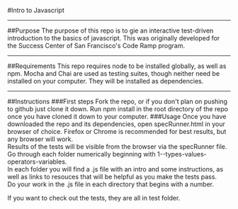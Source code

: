 #Intro to Javascript
<hr />
##Purpose
The purpose of this repo is to gie an interactive test-driven introduction to the basics of javascript. This was originally developed for the Success Center of San Francisco's Code Ramp program.
<hr />
##Requirements
This repo requires node to be installed globally, as well as npm.
Mocha and Chai are used as testing suites, though neither need be installed on your computer. They will be installed as dependencies.
<hr />
##Instructions
###First steps
Fork the repo, or if you don't plan on pushing to github just clone it down.
Run npm install in the root directory of the repo once you have cloned it down to your computer.
###Usage
Once you have downloaded the repo and its dependencies, open specRunner.html in your browser of choice. Firefox or Chrome is recommended for best results, but any browser will work. 
<br />
Results of the tests will be visible from the browser via the specRunner file.<br />
Go through each folder numerically beginning with 1--types-values-operators-variables.<br /> 
In each folder you will find a .js file with an intro and some instructions, as well as links to resouces that will be helpful as you make the tests pass. <br />
Do your work in the .js file in each directory that begins with a number. <br />

If you want to check out the tests, they are all in test folder.